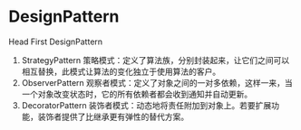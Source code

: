 # DesignPattern

Head First DesignPattern

1. StrategyPattern 策略模式：定义了算法族，分别封装起来，让它们之间可以相互替换，此模式让算法的变化独立于使用算法的客户。
2. ObserverPattern 观察者模式：定义了对象之间的一对多依赖，这样一来，当一个对象改变状态时，它的所有依赖者都会收到通知并自动更新。
3. DecoratorPattern 装饰者模式：动态地将责任附加到对象上。若要扩展功能，装饰者提供了比继承更有弹性的替代方案。
